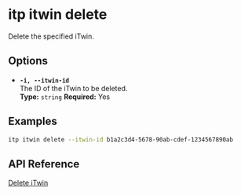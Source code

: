 # itp itwin delete

Delete the specified iTwin.

## Options

- **`-i, --itwin-id`**  
  The ID of the iTwin to be deleted.  
  **Type:** `string` **Required:** Yes

## Examples

```bash
itp itwin delete --itwin-id b1a2c3d4-5678-90ab-cdef-1234567890ab
```

## API Reference

[Delete iTwin](https://developer.bentley.com/apis/itwins/operations/delete-itwin/)